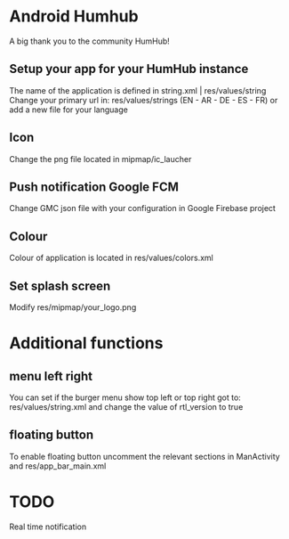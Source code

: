 # Android Humhub
A big thank you to the community HumHub!

## Setup your app for your HumHub instance
The name of the application is defined in string.xml | res/values/string <br>
Change your primary url in: res/values/strings (EN - AR - DE - ES - FR) or add a new file for your language <br>

## Icon
Change the png file located in mipmap/ic_laucher

## Push notification Google FCM
Change GMC json file with your configuration in Google Firebase project

## Colour
Colour of application is located in res/values/colors.xml

## Set splash screen
Modify res/mipmap/your_logo.png

# Additional functions

## menu left right
You can set if the burger menu show top left or top right got to: res/values/string.xml and change the value of rtl_version to true

## floating button
To enable floating button uncomment  the relevant sections in ManActivity and res/app_bar_main.xml

# TODO
Real time notification

